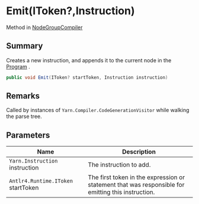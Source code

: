 # Emit(IToken?,Instruction)

Method in [NodeGroupCompiler](yarn.compiler.nodegroupcompiler.md)

## Summary

Creates a new instruction, and appends it to the current node in the [Program](yarn.program.md) .

```csharp
public void Emit(IToken? startToken, Instruction instruction)
```

## Remarks

Called by instances of `Yarn.Compiler.CodeGenerationVisitor` while walking the parse tree.

## Parameters

| Name                               | Description                                                                                        |
| ---------------------------------- | -------------------------------------------------------------------------------------------------- |
| `Yarn.Instruction` instruction     | The instruction to add.                                                                            |
| `Antlr4.Runtime.IToken` startToken | The first token in the expression or statement that was responsible for emitting this instruction. |
